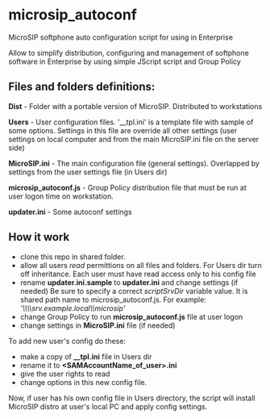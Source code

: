 # microsip_autoconf
MicroSIP softphone auto configuration script for using in Enterprise

Allow to simplify distribution, configuring and management of softphone software in Enterprise 
by using simple JScript script and Group Policy

## Files and folders definitions:

**Dist** - Folder with a portable version of MicroSIP. Distributed to workstations

**Users** - User configuration files. '__tpl.ini' is a template file with sample of some options. 
Settings in this file are override all other settings (user settings on local computer and from the main MicroSIP.ini file on the server side)

**MicroSIP.ini** - The main configuration file (general settings). Overlapped by settings from the user settings file (in Users dir)

**microsip_autoconf.js** - Group Policy distribution file that must be run at user logon time on workstation.

**updater.ini** - Some autoconf settings

## How it work

- clone this repo in shared folder.
- allow all users *read* permittions on all files and folders. For Users dir turn off inheritance.
Each user must have read access only to his config file
- rename **updater.ini.sample** to **updater.ini** and change settings (if needed) 
Be sure to specify a correct *scriptSrvDir* variable value. It is shared path name to microsip_autoconf.js.
For example: *'\\\\\\\srv.example.local\\\\microsip'*
- change Group Policy to run **microsip_autoconf.js** file at user logon
- change settings in **MicroSIP.ini** file (if needed)

To add new user's config do these:
- make a copy of **__tpl.ini** file in Users dir
- rename it to **<SAMAccountName_of_user>.ini**
- give the user rights to read 
- change options in this new config file.

Now, if user has his own config file in Users directory, the script will install MicroSIP distro at user's local PC and apply config settings.

